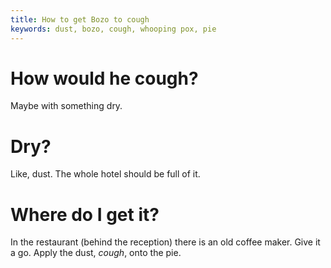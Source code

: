 ```yaml
---
title: How to get Bozo to cough
keywords: dust, bozo, cough, whooping pox, pie
---
```


# How would he cough?
Maybe with something dry.

# Dry?
Like, dust. The whole hotel should be full of it.

# Where do I get it?
In the restaurant (behind the reception) there is an old coffee maker. Give it a go. Apply the dust, *cough*, onto the pie.
